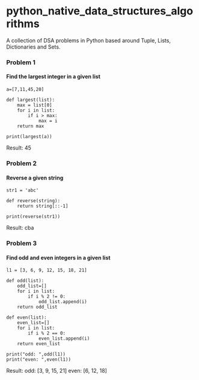 # python_native_data_structures_algorithms
A collection of DSA problems in Python based around Tuple, Lists, Dictionaries and Sets.

### Problem 1
#### Find the largest integer in a given list
```
a=[7,11,45,20]

def largest(list):
    max = list[0]
    for i in list:
        if i > max:
            max = i
    return max
    
print(largest(a))
```
Result: 45


### Problem 2
#### Reverse a given string
```
str1 = 'abc'

def reverse(string):
    return string[::-1]
    
print(reverse(str1))
```
Result: cba

### Problem 3
#### Find odd and even integers in a given list
```
l1 = [3, 6, 9, 12, 15, 18, 21]

def odd(list):
    odd_list=[]
    for i in list:
        if i % 2 != 0:
            odd_list.append(i)
    return odd_list
    
def even(list):
    even_list=[]
    for i in list:
        if i % 2 == 0:
            even_list.append(i)
    return even_list
    
print("odd: ",odd(l1))
print("even: ",even(l1))
```
Result: 
odd:  [3, 9, 15, 21]
even:  [6, 12, 18]
